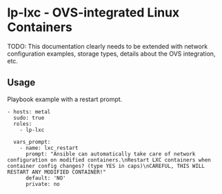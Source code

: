lp-lxc - OVS-integrated Linux Containers
===

TODO: This documentation clearly needs to be extended with network
configuration examples, storage types, details about the OVS integration, etc.

Usage
---

Playbook example with a restart prompt.

```
- hosts: metal
  sudo: true
  roles:
    - lp-lxc
  
  vars_prompt:
    - name: lxc_restart
      prompt: "Ansible can automatically take care of network configuration on modified containers.\nRestart LXC containers when container config changes? (type YES in caps)\nCAREFUL, THIS WILL RESTART ANY MODIFIED CONTAINER!"
      default: 'NO'
      private: no
```
